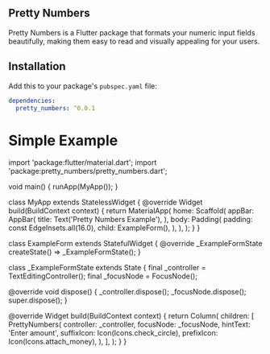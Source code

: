 ## Pretty Numbers

Pretty Numbers is a Flutter package that formats your numeric input fields beautifully, making them easy to read and visually appealing for your users.

## Installation

Add this to your package's `pubspec.yaml` file:

```yaml
dependencies:
  pretty_numbers: ^0.0.1
```

# Simple Example

import 'package:flutter/material.dart';
import 'package:pretty_numbers/pretty_numbers.dart';

void main() {
runApp(MyApp());
}

class MyApp extends StatelessWidget {
@override
Widget build(BuildContext context) {
return MaterialApp(
home: Scaffold(
appBar: AppBar(
title: Text('Pretty Numbers Example'),
),
body: Padding(
padding: const EdgeInsets.all(16.0),
child: ExampleForm(),
),
),
);
}
}

class ExampleForm extends StatefulWidget {
@override
\_ExampleFormState createState() => \_ExampleFormState();
}

class \_ExampleFormState extends State<ExampleForm> {
final \_controller = TextEditingController();
final \_focusNode = FocusNode();

@override
void dispose() {
\_controller.dispose();
\_focusNode.dispose();
super.dispose();
}

@override
Widget build(BuildContext context) {
return Column(
children: [
PrettyNumbers(
controller: _controller,
focusNode: _focusNode,
hintText: 'Enter amount',
suffixIcon: Icon(Icons.check_circle),
prefixIcon: Icon(Icons.attach_money),
),
],
);
}
}
